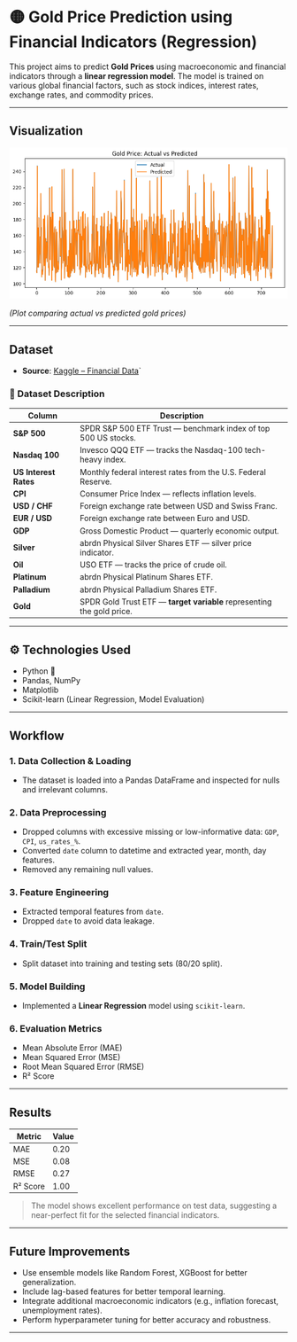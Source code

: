 # 🟡 Gold Price Prediction using Financial Indicators (Regression)

This project aims to predict **Gold Prices** using macroeconomic and financial indicators through a **linear regression model**. The model is trained on various global financial factors, such as stock indices, interest rates, exchange rates, and commodity prices.

---

## Visualization

![Actual_Vs_Prdicted](screenshots/output.png)

*(Plot comparing actual vs predicted gold prices)*

---

## Dataset

- **Source**: [Kaggle – Financial Data](https://www.kaggle.com/datasets/franciscogcc/financial-data?select=financial_regression.csv)`

### 🧾 Dataset Description

| **Column**            | **Description**                                                                 |
|------------------------|---------------------------------------------------------------------------------|
| **S&P 500**            | SPDR S&P 500 ETF Trust — benchmark index of top 500 US stocks.                 |
| **Nasdaq 100**         | Invesco QQQ ETF — tracks the Nasdaq-100 tech-heavy index.                      |
| **US Interest Rates**  | Monthly federal interest rates from the U.S. Federal Reserve.                  |
| **CPI**                | Consumer Price Index — reflects inflation levels.                              |
| **USD / CHF**          | Foreign exchange rate between USD and Swiss Franc.                             |
| **EUR / USD**          | Foreign exchange rate between Euro and USD.                                    |
| **GDP**                | Gross Domestic Product — quarterly economic output.                            |
| **Silver**             | abrdn Physical Silver Shares ETF — silver price indicator.                     |
| **Oil**                | USO ETF — tracks the price of crude oil.                                       |
| **Platinum**           | abrdn Physical Platinum Shares ETF.                                            |
| **Palladium**          | abrdn Physical Palladium Shares ETF.                                           |
| **Gold**               | SPDR Gold Trust ETF — **target variable** representing the gold price.         |

---

## ⚙️ Technologies Used

- Python 🐍
- Pandas, NumPy
- Matplotlib
- Scikit-learn (Linear Regression, Model Evaluation)

---

## Workflow

### 1. **Data Collection & Loading**
- The dataset is loaded into a Pandas DataFrame and inspected for nulls and irrelevant columns.

### 2. **Data Preprocessing**
- Dropped columns with excessive missing or low-informative data: `GDP`, `CPI`, `us_rates_%`.
- Converted `date` column to datetime and extracted year, month, day features.
- Removed any remaining null values.

### 3. **Feature Engineering**
- Extracted temporal features from `date`.
- Dropped `date` to avoid data leakage.

### 4. **Train/Test Split**
- Split dataset into training and testing sets (80/20 split).

### 5. **Model Building**
- Implemented a **Linear Regression** model using `scikit-learn`.

### 6. **Evaluation Metrics**
- Mean Absolute Error (MAE)
- Mean Squared Error (MSE)
- Root Mean Squared Error (RMSE)
- R² Score

---

## Results

| **Metric**     | **Value** |
|----------------|-----------|
| MAE            | 0.20      |
| MSE            | 0.08      |
| RMSE           | 0.27      |
| R² Score       | 1.00      |

> The model shows excellent performance on test data, suggesting a near-perfect fit for the selected financial indicators.

---

## Future Improvements

- Use ensemble models like Random Forest, XGBoost for better generalization.
- Include lag-based features for better temporal learning.
- Integrate additional macroeconomic indicators (e.g., inflation forecast, unemployment rates).
- Perform hyperparameter tuning for better accuracy and robustness.


---


